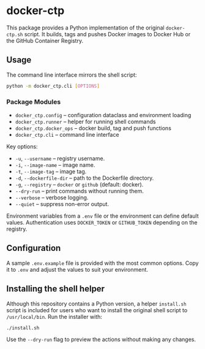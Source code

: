 # docker-ctp

This package provides a Python implementation of the original `docker-ctp.sh`
script. It builds, tags and pushes Docker images to Docker Hub or the GitHub
Container Registry.

## Usage

The command line interface mirrors the shell script:

```bash
python -m docker_ctp.cli [OPTIONS]
```

### Package Modules

- `docker_ctp.config` – configuration dataclass and environment loading
- `docker_ctp.runner` – helper for running shell commands
- `docker_ctp.docker_ops` – docker build, tag and push functions
- `docker_ctp.cli` – command line interface

Key options:

- `-u`, `--username` – registry username.
- `-i`, `--image-name` – image name.
- `-t`, `--image-tag` – image tag.
- `-d`, `--dockerfile-dir` – path to the Dockerfile directory.
- `-g`, `--registry` – `docker` or `github` (default: docker).
- `--dry-run` – print commands without running them.
- `--verbose` – verbose logging.
- `--quiet` – suppress non-error output.

Environment variables from a `.env` file or the environment can define default
values. Authentication uses `DOCKER_TOKEN` or `GITHUB_TOKEN` depending on the
registry.

## Configuration

A sample `.env.example` file is provided with the most common options. Copy it
to `.env` and adjust the values to suit your environment.

## Installing the shell helper

Although this repository contains a Python version, a helper `install.sh`
script is included for users who want to install the original shell script to
`/usr/local/bin`. Run the installer with:

```bash
./install.sh
```

Use the `--dry-run` flag to preview the actions without making any changes.
